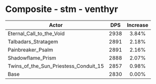 # Composite - stm - venthyr
| Actor | DPS | Increase |
|---|:---:|:---:|
|Eternal_Call_to_the_Void|2938|3.84%|
|Talbadars_Stratagem|2891|2.18%|
|Painbreaker_Psalm|2891|2.16%|
|Shadowflame_Prism|2888|2.07%|
|Twins_of_the_Sun_Priestess_Conduit_15|2857|0.98%|
|Base|2830|0.00%|

